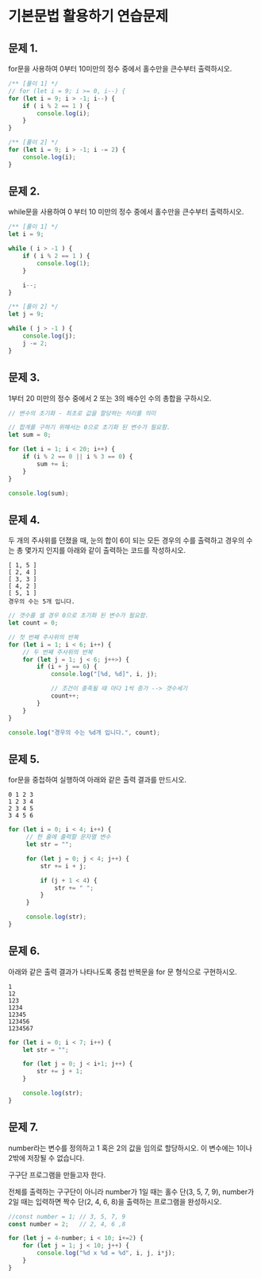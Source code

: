 # 기본문법 활용하기 연습문제

## 문제 1.

for문을 사용하여 0부터 10미만의 정수 중에서 홀수만을 큰수부터 출력하시오.

```javascript
/** [풀이 1] */
// for (let i = 9; i >= 0, i--) {
for (let i = 9; i > -1; i--) {
    if ( i % 2 == 1 ) {
        console.log(i);
    }
}
```
```javascript
/** [풀이 2] */
for (let i = 9; i > -1; i -= 2) {
    console.log(i);
}
```

## 문제 2.

while문을 사용하여 0 부터 10 미만의 정수 중에서 홀수만을 큰수부터 출력하시오.

```javascript
/** [풀이 1] */
let i = 9;

while ( i > -1 ) {
    if ( i % 2 == 1 ) {
        console.log(1);
    }

    i--;
}
```
```javascript
/** [풀이 2] */
let j = 9;

while ( j > -1 ) {
    console.log(j);
    j -= 2;
}
```

## 문제 3.

1부터 20 미만의 정수 중에서 2 또는 3의 배수인 수의 총합을 구하시오.

```javascript
// 변수의 초기화 - 최초로 값을 할당하는 처리를 의미

// 합계를 구하기 위해서는 0으로 초기화 된 변수가 필요함.
let sum = 0;

for (let i = 1; i < 20; i++) {
    if (i % 2 == 0 || i % 3 == 0) {
        sum += i;
    }
}

console.log(sum);
```

## 문제 4.

두 개의 주사위를 던졌을 때, 눈의 합이 6이 되는 모든 경우의 수를 출력하고 경우의 수는 총 몇가지 인지를 아래와 같이 출력하는 코드를 작성하시오.

```
[ 1, 5 ]
[ 2, 4 ]
[ 3, 3 ]
[ 4, 2 ]
[ 5, 1 ]
경우의 수는 5개 입니다.
```
```javascript
// 갯수를 셀 경우 0으로 초기화 된 변수가 필요함.
let count = 0;

// 첫 번째 주사위의 반복
for (let i = 1; i < 6; i++) {
    // 두 번째 주사위의 반복
    for (let j = 1; j < 6; j++>) {
        if (i + j == 6) {
            console.log("[%d, %d]", i, j);

            // 조건이 충족될 때 마다 1씩 증가 --> 갯수세기
            count++;
        }
    }
}

console.log("경우의 수는 %d개 입니다.", count);
```

## 문제 5.

for문을 중첩하여 실행하여 아래와 같은 출력 결과를 만드시오.

```
0 1 2 3 
1 2 3 4 
2 3 4 5 
3 4 5 6 
```
```javascript
for (let i = 0; i < 4; i++) {
     // 한 줄에 출력할 문자열 변수
     let str = "";

     for (let j = 0; j < 4; j++) {
         str += i + j;

         if (j + 1 < 4) {
             str += " ";
         }
     }

     console.log(str);
}
```

## 문제 6.

아래와 같은 출력 결과가 나타나도록 중첩 반복문을 for 문 형식으로 구현하시오.

```
1
12
123
1234
12345
123456
1234567
```

```javascript
for (let i = 0; i < 7; i++) {
    let str = "";

    for (let j = 0; j < i+1; j++) {
        str += j + 1;
    }

    console.log(str);
}
```

## 문제 7.

number라는 변수를 정의하고 1 혹은 2의 값을 임의로 할당하시오. 이 변수에는 1이나 2밖에 저장될 수 없습니다.

구구단 프로그램을 만들고자 한다.

전체를 출력하는 구구단이 아니라 number가 1일 때는 홀수 단(3, 5, 7, 9), number가 2일 때는 입력하면 짝수 단(2, 4, 6, 8)을 출력하는 프로그램을 완성하시오.

```javascript
//const number = 1; // 3, 5, 7, 9
const number = 2;   // 2, 4, 6 ,8

for (let j = 4-number; i < 10; i+=2) {
    for (let j = 1; j < 10; j++) {
        console.log("%d x %d = %d", i, j, i*j);
    }
}
```
